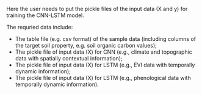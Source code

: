 Here the user needs to put the pickle files of the input data (X and y) for training the CNN-LSTM model.

The requried data include:
- The table file (e.g. csv format) of the sample data (including columns of the target soil property, e.g. soil organic carbon values);
- The pickle file of input data (X) for CNN (e.g., climate and topographic data with spatially contextual information);
- The pickle file of input data (X) for LSTM (e.g., EVI data with temporally dynamic information);
- The pickle file of input data (X) for LSTM (e.g., phenological data with temporally dynamic information).
